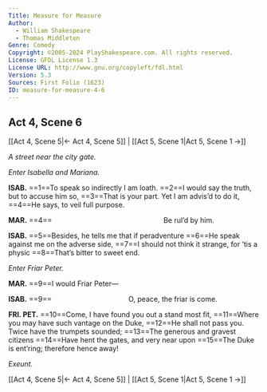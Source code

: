 ```yaml
---
Title: Measure for Measure
Author: 
  - William Shakespeare
  - Thomas Middleton
Genre: Comedy
Copyright: ©2005-2024 PlayShakespeare.com. All rights reserved.
License: GFDL License 1.3
License URL: http://www.gnu.org/copyleft/fdl.html
Version: 5.3
Sources: First Folio (1623)
ID: measure-for-measure-4-6
---
```


## Act 4, Scene 6
[[Act 4, Scene 5|← Act 4, Scene 5]] | [[Act 5, Scene 1|Act 5, Scene 1 →]]

*A street near the city gate.*

*Enter Isabella and Mariana.*

**ISAB.**
==1==To speak so indirectly I am loath.
==2==I would say the truth, but to accuse him so,
==3==That is your part. Yet I am advis’d to do it,
==4==He says, to veil full purpose.

**MAR.**
==4==                Be rul’d by him.

**ISAB.**
==5==Besides, he tells me that if peradventure
==6==He speak against me on the adverse side,
==7==I should not think it strange, for ’tis a physic
==8==That’s bitter to sweet end.

*Enter Friar Peter.*

**MAR.**
==9==I would Friar Peter⁠—

**ISAB.**
==9==           O, peace, the friar is come.

**FRI. PET.**
==10==Come, I have found you out a stand most fit,
==11==Where you may have such vantage on the Duke,
==12==He shall not pass you. Twice have the trumpets sounded;
==13==The generous and gravest citizens
==14==Have hent the gates, and very near upon
==15==The Duke is ent’ring; therefore hence away!

*Exeunt.*

[[Act 4, Scene 5|← Act 4, Scene 5]] | [[Act 5, Scene 1|Act 5, Scene 1 →]]